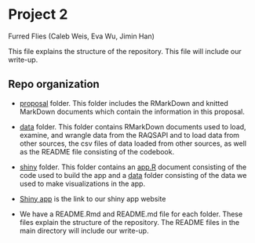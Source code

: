 Project 2
================
Furred Flies (Caleb Weis, Eva Wu, Jimin Han)

This file explains the structure of the repository. This file will
include our write-up.

## Repo organization

-   [proposal](proposal) folder. This folder includes the RMarkDown and
    knitted MarkDown documents which contain the information in this
    proposal.

-   [data](data) folder. This folder contains RMarkDown documents used
    to load, examine, and wrangle data from the RAQSAPI and to load data
    from other sources, the csv files of data loaded from other sources,
    as well as the README file consisting of the codebook.

-   [shiny](shiny) folder. This folder contains an
    [app.R](air_quality/app.R) document consisting of the code used to
    build the app and a [data](air_quality/data) folder consisting of
    the data we used to make visualizations in the app.

-   [Shiny app](https://hanjimin06.shinyapps.io/furredflies/) is the
    link to our shiny app website

-   We have a README.Rmd and README.md file for each folder. These files
    explain the structure of the repository. The README files in the
    main directory will include our write-up.
